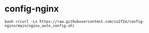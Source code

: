 # config-nginx
```shell
bash <(curl -Ls https://raw.githubusercontent.com/co2f2e/config-nginx/main/nginx_auto_config.sh)
```
